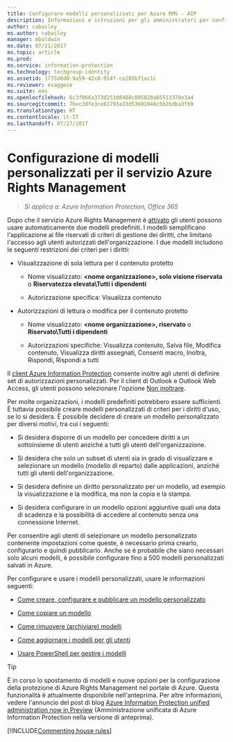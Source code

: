 ```yaml
---
title: Configurare modelli personalizzati per Azure RMS - AIP
description: Informazioni e istruzioni per gli amministratori per configurare e gestire i modelli dei diritti di utilizzo. I modelli semplificano, per utenti e amministratori, l'applicazione ai file riservati di criteri che limitano l'accesso agli utenti autorizzati.
author: cabailey
ms.author: cabailey
manager: mbaldwin
ms.date: 07/21/2017
ms.topic: article
ms.prod: 
ms.service: information-protection
ms.technology: techgroup-identity
ms.assetid: 1775d8d0-9a59-42c8-914f-ce285b71ac1c
ms.reviewer: esaggese
ms.suite: ems
ms.openlocfilehash: 6c3f066a373d253d8488c805828a65513370e3a4
ms.sourcegitcommit: 7bec3dfe3ce61793a33d53691046c5b2bdba3fb9
ms.translationtype: HT
ms.contentlocale: it-IT
ms.lasthandoff: 07/27/2017
---
```

# <a name="configuring-custom-templates-for-the-azure-rights-management-service"></a>Configurazione di modelli personalizzati per il servizio Azure Rights Management

>*Si applica a: Azure Information Protection, Office 365*

Dopo che il servizio Azure Rights Management è [attivato](activate-service.md) gli utenti possono usare automaticamente due modelli predefiniti. I modelli semplificano l'applicazione ai file riservati di criteri di gestione dei diritti, che limitano l'accesso agli utenti autorizzati dell'organizzazione. I due modelli includono le seguenti restrizioni dei criteri per i diritti:

-   Visualizzazione di sola lettura per il contenuto protetto

    -   Nome visualizzato: **&lt;nome organizzazione&gt;, solo visione riservata** o **Riservatezza elevata\Tutti i dipendenti**

    -   Autorizzazione specifica: Visualizza contenuto

-   Autorizzazioni di lettura o modifica per il contenuto protetto

    -   Nome visualizzato: **&lt;nome organizzazione&gt;, riservato** o **Riservato\Tutti i dipendenti**

    -   Autorizzazioni specifiche: Visualizza contenuto, Salva file, Modifica contenuto, Visualizza diritti assegnati, Consenti macro, Inoltra, Rispondi, Rispondi a tutti

Il [client Azure Information Protection](../rms-client/aip-client.md) consente inoltre agli utenti di definire set di autorizzazioni personalizzati. Per il client di Outlook e Outlook Web Access, gli utenti possono selezionare l'opzione [Non inoltrare](../deploy-use/configure-usage-rights.md#do-not-forward-option-for-emails).

Per molte organizzazioni, i modelli predefiniti potrebbero essere sufficienti. È tuttavia possibile creare modelli personalizzati di criteri per i diritti d'uso, se lo si desidera. È possibile decidere di creare un modello personalizzato per diversi motivi, tra cui i seguenti:

-   Si desidera disporre di un modello per concedere diritti a un sottoinsieme di utenti anziché a tutti gli utenti dell'organizzazione.

-   Si desidera che solo un subset di utenti sia in grado di visualizzare e selezionare un modello (modello di reparto) dalle applicazioni, anziché tutti gli utenti dell'organizzazione.

-   Si desidera definire un diritto personalizzato per un modello, ad esempio la visualizzazione e la modifica, ma non la copia e la stampa.

-   Si desidera configurare in un modello opzioni aggiuntive quali una data di scadenza e la possibilità di accedere al contenuto senza una connessione Internet.

Per consentire agli utenti di selezionare un modello personalizzato contenente impostazioni come queste, è necessario prima crearlo, configurarlo e quindi pubblicarlo. Anche se è probabile che siano necessari solo alcuni modelli, è possibile configurare fino a 500 modelli personalizzati salvati in Azure. 

Per configurare e usare i modelli personalizzati, usare le informazioni seguenti:

-   [Come creare, configurare e pubblicare un modello personalizzato](create-template.md)

-   [Come copiare un modello](copy-template.md)

-   [Come rimuovere (archiviare) modelli](remove-template.md)

-   [Come aggiornare i modelli per gli utenti](refresh-templates.md)

-   [Usare PowerShell per gestire i modelli](configure-templates-with-powershell.md)

> [!TIP]
> È in corso lo spostamento di modelli e nuove opzioni per la configurazione della protezione di Azure Rights Management nel portale di Azure. Questa funzionalità è attualmente disponibile nell'anteprima. Per altre informazioni, vedere l'annuncio del post di blog [Azure Information Protection unified administration now in Preview](https://blogs.technet.microsoft.com/enterprisemobility/2017/04/26/azure-information-protection-unified-administration-now-in-preview/) (Amministrazione unificata di Azure Information Protection nella versione di anteprima). 


[!INCLUDE[Commenting house rules](../includes/houserules.md)]

